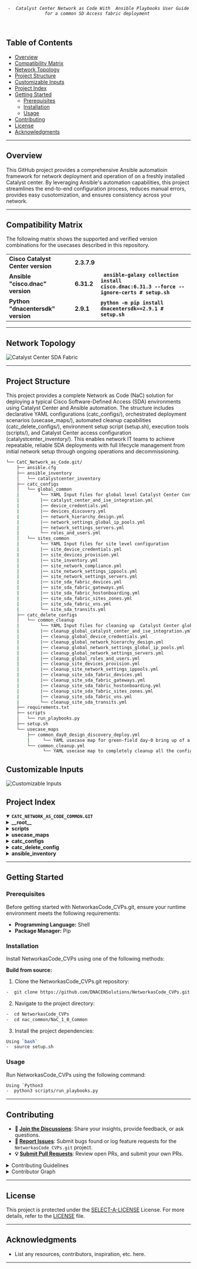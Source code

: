 <p align="center">
	<em><code>-  Catalyst Center Network as Code With  Ansible Playbooks User Guide for a common SD Access fabric deployment </code></em>
</p>
<p align="center"><!-- default option, no dependency badges. -->
</p>
<p align="center">
	<!-- default option, no dependency badges. -->
</p>
<br>



##  Table of Contents

-  [Overview](#Overview )
-  [Compatibility Matrix](#compatibility-matrix )
-  [Network Topology](#network-topology )
- [ Project Structure](#project-structure)
- [ Customizable Inputs](#customizable-inputs)
- [ Project Index](#project-index)
- [ Getting Started](#getting-started)
  - [ Prerequisites](#prerequisites)
  - [ Installation](#installation)
  - [ Usage](#usage)
- [ Contributing](#contributing)
- [ License](#license)
- [ Acknowledgments](#acknowledgments)

---
##  Overview
This GitHub project provides a comprehensive Ansible automatioin framework for network deployment and operation of on a freshly installed Catalyst center. By leveraging Ansible's automation capabilities, this project streamlines the end-to-end configuration process, reduces manual errors, provides easy cusotomization, and ensures consistency across your network.

---
##  Compatibility Matrix
The following matrix shows the supported and verified version combinations for the usecases described in this repository.
			<table>
			<tr>
				<td><b>Cisco Catalyst Center version	</b></td>
				<td><b>2.3.7.9</b></td>
			</tr>
			<tr>
				<td><b>Ansible "cisco.dnac" version</b></td>
				<td><b>6.31.2</b></td>
				<td><b><code> ansible-galaxy collection install cisco.dnac:6.31.3 --force --ignore-certs # setup.sh </code></b></td>
			</tr>
			<tr>
				<td><b>Python "dnacentersdk" version </b></td>
				<td><b>2.9.1</b></td>
				<td><b><code>python -m pip install dnacentersdk==2.9.1 # setup.sh </code></b></td>
			</tr>
			</table>

---
## Network Topology
![Catalyst Center SDA Fabric](images_common/Catc_Common.jpg)

---
##  Project Structure
This project provides a complete Network as Code (NaC) solution for deploying  a typical Cisco Software-Defined Access (SDA) environments using Catalyst Center and Ansible automation. The structure includes declarative YAML configurations (catc_configs/), orchestrated deployment scenarios (usecase_maps/), automated cleanup capabilities (catc_delete_configs/), environment setup script (setup.sh), execution tools (scripts/), and Catalyst Center access configuration (catalystcenter_inventory/). This enables network IT teams to achieve repeatable, reliable SDA deployments with full lifecycle management from initial network setup through ongoing operations and decommissioning.

```sh
└── CatC_Network_as_Code.git/
    ├── ansible.cfg
    ├── ansible_inventory
    │   └── catalystcenter_inventory
    ├── catc_configs
    │   └── global_common
    |        └── YAML Input files for global level Catalyst Center Configurations, i.e. ISE Integrations, Global Credentials, Global IP Pools etc. 
    |        |── catalyst_center_and_ise_integration.yml
    |        |── device_credentials.yml
    |        |── devices_discovery.yml
    |        |── network_hierarchy_design.yml
    |        |── network_settings_global_ip_pools.yml
    |        |── network_settings_servers.yml
    |        └── roles_and_users.yml
    │   └── sites_common
    |        └── YAML Input files for site level configuration 
    |        |── site_device_credentials.yml
    |        |── site_devices_provision.yml
    |        |── site_inventory.yml
    |        |── site_network_compliance.yml
    |        |── site_network_settings_ippools.yml
    |        |── site_network_settings_servers.yml
    |        |── site_sda_fabric_devices.yml
    |        |── site_sda_fabric_gateways.yml
    |        |── site_sda_fabric_hostonboarding.yml
    |        |── site_sda_fabric_sites_zones.yml
    | 	     |── site_sda_fabric_vns.yml
    | 	     └── site_sda_transits.yml
    ├── catc_delete_configs
    │   └── common_cleanup
    |        └── YAML Input files for cleaning up  Catalyst Center global and site level configurations
    |        |── cleanup_global_catalyst_center_and_ise_integration.yml
    |        |── cleanup_global_device_credentials.yml
    |        |── cleanup_global_network_hierarchy_design.yml
    |        |── cleanup_global_network_settings_global_ip_pools.yml
    |        |── cleanup_global_network_settings_servers.yml
    |        |── cleanup_global_roles_and_users.yml
    |        |── cleanup_site_devices_provision.yml
    |        |── cleanup_site_network_settings_ippools.yml
    |        |── cleanup_site_sda_fabric_devices.yml
    |        |── cleanup_site_sda_fabric_gateways.yml
    |        |── cleanup_site_sda_fabric_hostonboarding.yml
    |        |── cleanup_site_sda_fabric_sites_zones.yml
    | 	     |── cleanup_site_sda_fabric_vns.yml
    | 	     └── cleanup_site_sda_transits.yml
    ├── requirements.txt
    ├── scripts
    │   └── run_playbooks.py
    ├── setup.sh
    └── usecase_maps
        ├── common_day0_design_discovery_deploy.yml
        |     └── YAML usecase map for green-field day-0 bring up of a common sd-access fabric deployment managed by CatC.
    	└── common_cleanup.yml
              └── YAML usecase map to completely cleanup all the configurations from CatC. 
```

## Customizable Inputs
![Customizable Inputs](images_common/guideline_common.png)

##  Project Index
<details open>
	<summary><b><code>CATC_NETWORK_AS_CODE_COMMON.GIT</code></b></summary>
	<details> <!-- __root__ Submodule -->
		<summary><b>__root__</b></summary>
		<blockquote>
			<table>
			<tr>
				<td><b><a href='https://github.com/DNACENSolutions/NetworkasCode_CVPs/tree/main/nac_common/NaC_1_0_Common/setup.sh'>setup.sh</a></b></td>
				<td><code>-  Setup script to create your python environment and install Catalyst Center Python SDK (dnacentersdk) and Ansible collection (cisco.dnac)</code></td>
			</tr>
			<tr>
				<td><b><a href='https://github.com/DNACENSolutions/NetworkasCode_CVPs/tree/main/nac_common/NaC_1_0_Common/requirements.txt'>requirements.txt</a></b></td>
				<td><code>-  This file contains the required python modules. This file is used by setup.sh script</code></td>
			</tr>
			</table>
		</blockquote>
	</details>
	<details> <!-- scripts Submodule -->
		<summary><b>scripts</b></summary>
		<blockquote>
			<table>
			<tr>
				<td><b><a href='https://github.com/DNACENSolutions/NetworkasCode_CVPs/tree/main/nac_common/NaC_1_0_Common/scripts/run_playbooks.py'>run_playbooks.py</a></b></td>
				<td><code>-  This Python tool is to run the Ansible playbooks with Inputs files preprogrammed in the usecase_maps files. The Tools lets you choose option to Validate the input, Execute the playbook or do both. Further it gives option for user to run the Catalyst Center Configuration usecases individually, or in a sub-group of usecase , or all the usecase in the order specified in the input file selected from usecase_maps directory.</code></td>
			</tr>
			</table>
		</blockquote>
	</details>
	<details> <!-- usecase_maps Submodule -->
		<summary><b>usecase_maps </b></summary>
		<blockquote>
			<table>
			<tr>
			    <td><b><a href='https://github.com/DNACENSolutions/NetworkasCode_CVPs/tree/main/nac_common/NaC_1_0_Common/usecase_maps/common_day0_design_discovery_deploy.yml'>common_day0_design_discovery_deploy.yml</a></b></td>
                <td> - This yaml usecase deploys a typical campus fabric. <br> 
				- This usecase consists of 19 operations in below sequence :<br><br>
                #    Step_01_Global RBAC Management <br>
                #    Step_02_Global AAA Integration  <br>
                #    Step_03_Global Device Credetials <br>
                #    Step_04_Global Devices Discovery <br>
                #    Step_05_Global Network Site Hierachy  <br>
                #    Step_06_Global Network Settings (ISE, DHCP, DNS, NTP etc) <br> 
                #    Step_07_Global IP Address Pool allocation <br> 
                #    Step_08_site Device Credetials<br> 
                #    Step_09_site Network Settings <br> 
                #    Step_10_site IP Pool reservation<br> 
                #    Step_11_site Device invenotry roles<br> 
                #    Step_12_site Device provision to site<br> 
                #    Step_13_site Fabric Sites and Zones<br> 
                #    Step_14_site Fabric Transits<br> 
                #    Step_15_site Fabric VNs<br> 
                #    Step_16_site Fabric L2L3 gateways <br>
                #    Step_17_site Fabric Device Deploy - B, C, E <br>
                #    Step_18_site Fabric Edge Host on Boarding <br>
                #    Step_19_site Network Compliance <br>
                </td>
			</tr>
			<tr>
				<td><b><a href='https://github.com/DNACENSolutions/NetworkasCode_CVPs/tree/main/nac_common/NaC_1_0_Common/usecase_maps/common_cleanup.yml'>common_cleanup.yml</a></b></td>
                <td>
                - This yaml usecase completely cleanup all the configurations (global level and site level)  from CatC. <br>
                - This usecase consists of 14 operations in below sequence :<br><br>
                #    Step_01 Cleanup Site Fabric Edge Host on Boarding<br>
                #    Step_02 Cleanup Site Fabric Devices<br>
                #    Step_03 Cleanup Site Fabric L2L3 gateways<br>
                #    Step_04 Cleanup Site Fabric Virtual Networks<br>
                #    Step_05 Cleanup Site Fabric Transits<br>
                #    Step_06 Cleanup Site Fabric Sites and Zones<br>
                #    Step_07 Cleanup Site Provisioned Devices<br>
                #    Step_08 Cleanup Site IP Pool reservation<br>
                #    Step_09 Cleanup Global IP Address Pool allocation<br>
                #    Step_10 Cleanup Global Network Settings (ISE, DHCP, DNS, NTP etc) <br>
                #    Step_11 Cleanup Global Network Site Hierachy <br>
                #    Step_12 Cleanup Global Device Credetials<br>
                #    Step_13 Cleanup Global AAA/ISE Integration <br>
                #    Step_14 Cleanup Global RBAC Management<br>
                </td>
			</tr>
			</table>
		</blockquote>
	</details>
	<details> <!-- catc_configs Submodule -->
		<summary><b>catc_configs</b></summary>
				<blockquote>
					<details>
						<summary><b>global_common</b></summary>
						<blockquote>
							<table>
							<tr>
								<td><b><a href='https://github.com/DNACENSolutions/NetworkasCode_CVPs/tree/main/nac_common/NaC_1_0_Common/catc_configs/global_common/roles_and_users.yml'> roles_and_users.yml </a></b></td>
								<td>
								<code>- This file contains Role-Based Access Control (RBAC) configurations to manage user permissions and roles, which includes : SUPER-ADMIN-ROLE, NETWORK-ADMIN-ROLE, OBSERVER-ROLE and Customized-ROLE.</code><br>
								<code>- This example creates 3 users:</code><br>
								<code> • one user with NETWORK-ADMIN-ROLE</code><br> 
								<code> • one user with OBSERVER-ROLE</code> <br>
								<code> • one user with ASSURANCE-ROLE (new customized role)</code><br> 
								<code>- Related Playbook <a href='https://github.com/cisco-en-programmability/catalyst-center-ansible-iac/blob/main/workflows/users_and_roles/README.md'>users_and_roles_playbook</a></code>
								</td>
							</tr>
							<tr>
								<td><b><a href='https://github.com/DNACENSolutions/NetworkasCode_CVPs/tree/main/nac_common/NaC_1_0_Common/catc_configs/global_common/catalyst_center_and_ise_integration.yml'> catalyst_center_and_ise_integrat.yml </a></b></td>
								<td>
								<code>- This file contains configurations to integrates ISE with Catalyst Center and adds external AAA servers to Catalyst Center.</code><br> 
								<code>- This example integrates ISE server with Catalyst Center. </code><br> 
								<code>- Related Playbook <a href='https://github.com/cisco-en-programmability/catalyst-center-ansible-iac/blob/main/workflows/ise_radius_integration/README.md'>catalyst_center_and_ise_integra_playbook</a></code>
								</td>
							</tr>
							<tr>
								<td><b><a href='https://github.com/DNACENSolutions/NetworkasCode_CVPs/tree/main/nac_common/NaC_1_0_Common/catc_configs/global_common/device_credentials.yml'> device_credentials.yml </a></b></td>
								<td>
								<code>- This file contains to organize and manage network device credentials, including creating, applying, and updating them during deployment or maintenance. </code><br>
								<code>- This example configures cli-credential, snmp-v3 credential and https credential(s) for devices. </code><br>
								<code>- Related Playbook <a href='https://github.com/cisco-en-programmability/catalyst-center-ansible-iac/blob/main/workflows/device_credentials/README.md'>device_credentials_playbook</a></code>
								</td>
							</tr>
							<tr>
								<td><b><a href='https://github.com/DNACENSolutions/NetworkasCode_CVPs/tree/main/nac_common/NaC_1_0_Common/catc_configs/global_common/devices_discovery.yml'> devices_discovery.yml </a></b></td>
								<td>
								<code>- This file contains configurations required to discover network devices and add them to the inventory.</code><br> 
								<code>- This example discovers devices via ip address range(s) </code><br> 
								<code>- Related Playbook <a href='https://github.com/cisco-en-programmability/catalyst-center-ansible-iac/blob/main/workflows/device_credentials/README.md'>device_credentials_playbook</a></code>
								</td>
							</tr>
							<tr>
								<td><b><a href='https://github.com/DNACENSolutions/NetworkasCode_CVPs/tree/main/nac_common/NaC_1_0_Common/catc_configs/global_common/network_hierarchy_design.yml'> network_hierarchy_design.yml </a></b></td>
								<td>
								<code>- This file contains configurations to create a network hierarchy that represents network's geographical locations.</code><br>
								<code>- This example creates a network hierachy including areas, buildings and floors.  </code><br>
								<code>- Related Playbook <a href='https://github.com/cisco-en-programmability/catalyst-center-ansible-iac/blob/main/workflows/site_hierarchyy/README.md'>site_hierarchy_playbook</a></code>
								</td>
							</tr>
							<tr>
								<td><b><a href='https://github.com/DNACENSolutions/NetworkasCode_CVPs/tree/main/nac_common/NaC_1_0_Common/catc_configs/global_common/network_settings_servers.yml'> network_settings_servers.yml </a></b></td>
								<td>
								<code>- This file contains configurations of global level Network Settings.</code><br>
								<code>- This example configures following servers in network settings:  dns_server, dhcp_server, ntp_server, network_AAA, client_and_endpoint_AAA, snmp_server, syslog_server, netflow_collector, wired_data_collection, and wireless_telemetry. </code><br>
                                <code>- Related Playbook <a href='https://github.com/cisco-en-programmability/catalyst-center-ansible-iac/blob/main/workflows/network_settings/README.md'>network_settings_playbook</a></code></td>
							</tr>
							<tr>
								<td><b><a href='https://github.com/DNACENSolutions/NetworkasCode_CVPs/tree/main/nac_common/NaC_1_0_Common/catc_configs/global_common/network_settings_global_ip_pools.yml'> network_settings_global_ip_pools.yml </a></b></td>
								<td>
								<code>- This file contains configurations of global level IP Pools.</code><br>
								<code>- This example configures following global IP Pools: AP_POOL, Extended_Node_POOl, LAN_AUTOMATION_POOL, Multicast_POOL, L3_BORDER_HANDOFF_POOL, WIRED_CLIENT_POOL, and WIRELESS_CLIENT_POOL. </code><br>
                                <code>- Related Playbook <a href='https://github.com/cisco-en-programmability/catalyst-center-ansible-iac/blob/main/workflows/network_settings/README.md'>network_settings_playbook</a></code></td>
							</tr>
							</table>
						</blockquote>
					</details>
					<details>
						<summary><b>site_common</b></summary>
						<blockquote>
							<table>
							<tr>
								<td><b><a href='https://github.com/DNACENSolutions/NetworkasCode_CVPs/tree/main/nac_common/NaC_1_0_Common/catc_configs/sites_common/sanjose/site_device_credentials.yml'> site_device_credentials.yml </a></b></td>
								<td>
								<code>- This file contains configuration to organize and manage network device credentials, including creating, applying, and updating them during deployment or maintenance.</code><br>
								<code>- This example assigns credentials to the sites.</code><br>
								<code>- Related Playbook <a href='https://github.com/cisco-en-programmability/catalyst-center-ansible-iac/blob/main/workflows/device_credentials/README.md'>device_credentials_playbook</a></code><br>
								</td>
							</tr>
							<tr>
								<td><b><a href='https://github.com/DNACENSolutions/NetworkasCode_CVPs/tree/main/nac_common/NaC_1_0_Common/catc_configs/sites_common/sanjose/site_network_settings_servers.yml'> site_network_settings_servers.yml </a></b></td>
								<td>
								<code>- This file contains configurations of Network Settings and IP Pools (GLobal/Sites).</code><br>
								<code>- This example configures site-level network settings.</code><br>
								<code>- Related Playbook <a href='https://github.com/cisco-en-programmability/catalyst-center-ansible-iac/blob/main/workflows/network_settings/README.md'>network_settings_playbook</a></code><br>
								</td>
							</tr>
							<tr>
								<td><b><a href='https://github.com/DNACENSolutions/NetworkasCode_CVPs/tree/main/nac_common/NaC_1_0_Common/catc_configs/sites_common/sanjose/site_network_settings_ippools.yml'> site_network_settings_ippools.yml </a></b></td>
								<td>
								<code>- This file contains configurations of Network Settings and IP Pools (GLobal/Sites).</code><br>
								<code>- This example configures site-level ip pools.</code><br>
								<code>- Related Playbook <a href='https://github.com/cisco-en-programmability/catalyst-center-ansible-iac/blob/main/workflows/network_settings/README.md'>network_settings_playbook</a></code><br>
								</td>
							</tr>
							<tr>
								<td><b><a href='https://github.com/DNACENSolutions/NetworkasCode_CVPs/tree/main/nac_common/NaC_1_0_Common/catc_configs/sites_common/sanjose/site_inventory.yml'> site_inventory.yml </a></b></td>
								<td>
								<code>- This file contains configuration related to various inventory management tasks within your network, such as adding devices, assigning devices to sites, provisioning, updating devices, resyncing devices, changing device roles, and deleting devices from the inventory.</code><br>
								<code>- This example assigns inventory role to all devices - ACCESS, CORE, DISTRIBUTION, BORDER ROUTER.</code><br>
								<code>- Related Playbook <a href='https://github.com/cisco-en-programmability/catalyst-center-ansible-iac/blob/main/workflows/inventory/README.md'>inventory_playbook</a></code><br>
								</td>
							</tr>
							<tr>
								<td><b><a href='https://github.com/DNACENSolutions/NetworkasCode_CVPs/tree/main/nac_common/NaC_1_0_Common/catc_configs/sites_common/sanjose/site_devices_provision.yml'> site_devices_provision.yml </a></b></td>
								<td>
								<code>- This file contains configurations related to device provisioning, such as assigning device to sites, provisioning, reprovisioning and deleting provisioned devices in Catalyst Center inventory.</code><br>
								<code>- This example assigns devices to sites and provision all the devices</code><br>
								<code>- Related Playbook <a href='https://github.com/cisco-en-programmability/catalyst-center-ansible-iac/blob/main/workflows/provision/README.md'>provision_playbook</a></code><br>
								</td>
							</tr>
							<tr>
								<td><b><a href='https://github.com/DNACENSolutions/NetworkasCode_CVPs/tree/main/nac_common/NaC_1_0_Common/catc_configs/sites_common/sanjose/site_sda_fabric_sites_zones.yml'> site_sda_fabric_sites_zones.yml </a></b></td>
								<td>
								<code>- This file contains configuration required to create fabric sites.</code><br>
								<code>- This example creates one fabric sites and one fabric zone with closed-authetication profile</code><br>
								<code>- Related Playbook <a href='https://github.com/cisco-en-programmability/catalyst-center-ansible-iac/blob/main/workflows/sda_fabric_sites_zones/README.md'>sda_fabric_sites_zones_playbook</a></code><br>
								</td>
							</tr>
							<tr>
								<td><b><a href='https://github.com/DNACENSolutions/NetworkasCode_CVPs/tree/main/nac_common/NaC_1_0_Common/catc_configs/sites_common/sanjose/site_sda_transits.yml'> sda_fabric_transits.yml </a></b></td>
								<td>
								<code>- This file contains configuration required to create fabric transits - IP transit or SDA transit.</code><br>
								<code>- This example creates two IP transits for sda fabric site.</code><br>
								<code>- Related Playbook <a href='https://github.com/cisco-en-programmability/catalyst-center-ansible-iac/blob/main/workflows/sda_fabric_transits/README.md'>sda_fabric_transits</a></code><br>
								</td>
							</tr>
							<tr>
								<td><b><a href='https://github.com/DNACENSolutions/NetworkasCode_CVPs/tree/main/nac_common/NaC_1_0_Common/catc_configs/sites_common/sanjose/site_sda_fabric_vns.yml'> site_sda_fabric_vns.yml </a></b></td>
								<td>
								<code>- This file contains configurations required to assign VNs (virtual networks) to Fabric sites.</code><br>
								<code>- This example assigns multiple VNs to fabric sites and zones.</code><br>
								<code>- Related Playbook <a href='https://github.com/cisco-en-programmability/catalyst-center-ansible-iac/blob/main/workflows/sda_virtual_networks_l2_l3_gateways/README.md'>sda_virtual_networks_l2_l3_gateways_playbook</a></code><br>
								</td>
							</tr>
							<tr>
								<td><b><a href='https://github.com/DNACENSolutions/NetworkasCode_CVPs/tree/main/nac_common/NaC_1_0_Common/catc_configs/sites_common/sanjose/site_sda_fabric_gateways.yml'> site_sda_fabric_gateways.yml </a></b></td>
								<td>
								<code>- This file contains configurations required to assign L2 and L3 gateways to Fabric sites.</code><br>
								<code>- This example assigns multiple L3 Gateways to fabric sites and zones.</code><br>
								<code>- Related Playbook <a href='https://github.com/cisco-en-programmability/catalyst-center-ansible-iac/blob/main/workflows/sda_virtual_networks_l2_l3_gateways/README.md'>sda_virtual_networks_l2_l3_gateways_playbook</a></code><br>
								</td>
							</tr>
							<tr>
								<td><b><a href='https://github.com/DNACENSolutions/NetworkasCode_CVPs/tree/main/nac_common/NaC_1_0_Common/catc_configs/sites_common/sanjose/site_sda_fabric_devices.yml'> site_sda_fabric_devices.yml </a></b></td>
								<td>
								<code>- This file contains configurations related to fabric device roles, such as assigning and managing device roles (Control Plane Node, Edge Node, Border Node, Wireless Controller) within the SDA fabric.</code><br>
								<code>- This file also contains configuration of border settings for Layer 2 and Layer 3 handoffs.</code><br>
								<code>- This example assigns one collocated BORDER/CP with IP Transit to the fabric. It also assign one EDGE to a fabric site, and assigns the other EDGE to a fabric zone.</code><br><br>
								<code>⚠️ Performance Consideration:</code><br>
								<code>- If deployments contains multiple fabric sites, when constructing Yaml, putting all devices as one list under the same fabric site or zone will generate one single fabric task for all devices in the same fabric. This will speed up the fabric deployment processes.</code><br>
								<code>✏️ Example Yaml ( 2 fabric sites )</code><br>
								<code>fabric_devices_details::</code><br>
								<code># Add all devices as one list under first fabric site</code><br>
								<code>- fabric_devices:</code><br>
								<code>&nbsp;&nbsp;fabric_name: "scale_fabric_1"</code><br>
								<code>&nbsp;&nbsp;device_config:</code><br>
								<code>&nbsp;&nbsp;- device_ip:</code><br>
								<code>&nbsp;&nbsp;&nbsp;&nbsp;device_roles: [CONTROL_PLANE_NODE, BORDER_NODE]</code><br>
								<code>&nbsp;&nbsp;- device_ip:</code><br>
								<code>&nbsp;&nbsp;&nbsp;&nbsp;device_roles: [EDGE_NODE]</code><br>
								<code>&nbsp;&nbsp;&nbsp;&nbsp;.....</code><br>
								<code>&nbsp;&nbsp;- device_ip:</code><br>
								<code>&nbsp;&nbsp;&nbsp;&nbsp;device_roles: [EDGE_NODE]</code><br><br>
								<code>⚠️ Dependancy Consideration:</code><br>
								<code>- If deployments contains fabric sites which have fabric zones enabled, when constructing Yaml, construct fabric site with Border and CP before constructing fabric zone.</code><br>
								<code>✏️ Example Yaml ( 1 fabric sites with 1 child fabric zone )</code><br>
								<code>fabric_devices_details::</code><br>
								<code># First Fabric site</code><br>
								<code>- fabric_devices:</code><br>
								<code>&nbsp;&nbsp;fabric_name: "fabric_site"</code><br>
								<code>&nbsp;&nbsp;device_config:</code><br>
								<code>&nbsp;&nbsp;- device_ip:</code><br>
								<code>&nbsp;&nbsp;&nbsp;&nbsp;device_roles: [CONTROL_PLANE_NODE, BORDER_NODE]</code><br>
								<code>&nbsp;&nbsp;- device_ip:</code><br>
								<code>&nbsp;&nbsp;&nbsp;&nbsp;device_roles: [EDGE_NODE]</code><br>
								<code>&nbsp;&nbsp;&nbsp;&nbsp;.....</code><br>
								<code># Second Fabric zone</code><br>
								<code>- fabric_devices:</code><br>
								<code>&nbsp;&nbsp;fabric_name: "fabric_zone"</code><br>
								<code>&nbsp;&nbsp;device_config:</code><br>
								<code>&nbsp;&nbsp;- device_ip:</code><br>
								<code>&nbsp;&nbsp;&nbsp;&nbsp;device_roles: [EDGE_NODE]</code><br>
								<code>&nbsp;&nbsp;&nbsp;&nbsp;.....</code><br>
								<code>- Related Playbook <a href='https://github.com/cisco-en-programmability/catalyst-center-ansible-iac/blob/main/workflows/sda_fabric_device_roles/README.md'>sda_fabric_device_roles_playbook</a></code><br>
								</td>
							</tr>
							<tr>
								<td><b><a href='https://github.com/DNACENSolutions/NetworkasCode_CVPs/tree/main/nac_common/NaC_1_0_Common/catc_configs/sites_common/sanjose/site_sda_fabric_hostonboarding.yml'> site_sda_fabric_hostonboarding.yml </a></b></td>
								<td>
								<code>- This file contains configurations for host onboarding operations, such as add, update, and delete port assignments and port channels for network devices.</code><br>
								<code>- This example configures host onboarding on mulitple ports on a fabric edge.</code><br><br>
								<code>⚠️ Scale Consideration:</code><br>
								<code>CatC 2.3.7.9 RAPI for host onboarding supports max 400 ports per payload. Yaml needs to be constructed in blocks where each block contains up to 400 ports.</code><br>
								<code>- Related Playbook <a href='https://github.com/cisco-en-programmability/catalyst-center-ansible-iac/blob/main/workflows/sda_hostonboarding/README.md'>sda_hostonboarding_playbook</a></code><br>
								</td>
							</tr>
							<tr>
								<td><b><a href='https://github.com/DNACENSolutions/NetworkasCode_CVPs/tree/main/nac_common/NaC_1_0_Common/catc_configs/sites_common/sanjose/site_network_compliance.yml'> site_network_compliance.yml </a></b></td>
								<td>
								<code>- This file contains configuration related to management of device compliance within your network.</code><br>
								<code>- This example performs compliance check on multiple fabric devices.</code><br>
								<code>- Related Playbook <a href='https://github.com/cisco-en-programmability/catalyst-center-ansible-iac/blob/main/workflows/network_compliance/README.md'>network_compliance_playbook</a></code><br>
								</td>
							</tr>
							</table>
						</blockquote>
					</details>
		</blockquote>
	</details>
	<details> <!-- catc_delete_config Submodule -->
    <summary><b>catc_delete_config</b></summary>
    <blockquote>
        <details>
            <summary><b>common_cleanup</b></summary>
            <blockquote>
                <table>
				<tr><code>These YAML files are used to automate the cleanup and rollback of all Catalyst Center global and site-level configurations, ensuring a clean state for redeployment or decommissioning. </code><br><br>
				</tr>
                <tr>
                    <td><b><a href='https://github.com/DNACENSolutions/NetworkasCode_CVPs/tree/main/nac_common/NaC_1_0_Common/catc_delete_configs/common_cleanup/cleanup_site_sda_fabric_hostonboarding.yml'>cleanup_site_sda_fabric_hostonboarding.yml</a></b></td>
                    <td>
					<code>- This file contains configurations to remove port and host assignments.</code><br>
                    <code>- Deletes all host onboarding configurations for the SDA fabric site.</code><br><br>
					<code>⚠️ Configuration Tips:</code><br>
					<code>- Remove all port assignments on a device</code><br>
					<code>&nbsp;&nbsp;This will delete all port assignments on the device via a single RAPI request</code><br>
  					<code>&nbsp;&nbsp;✏️ Example Yaml:</code><br>
					<code>&nbsp;&nbsp;- ip_address: 100.0.2.3</code><br>
  					<code>&nbsp;&nbsp;&nbsp;&nbsp;fabric_site_name_hierarchy: Global/USA/California/SAN JOSE</code><br>
  					<code>- Remove specific port assignment(s) on a device</code><br>
					<code>&nbsp;&nbsp;This will delete port assignments one port at a time via multiple RAPI requests</code><br>
  					<code>&nbsp;&nbsp;✏️ Example Yaml:</code><br>
					<code>&nbsp;&nbsp;- ip_address: 100.0.2.3</code><br>
					<code>&nbsp;&nbsp;&nbsp;&nbsp;fabric_site_name_hierarchy: Global/USA/California/SAN JOSE</code><br>
					<code>&nbsp;&nbsp;&nbsp;&nbsp;port_assignments:</code><br>
					<code>&nbsp;&nbsp;&nbsp;&nbsp;- interface_name: "TenGigabitEthernet1/0/1"</code><br>
					<code>&nbsp;&nbsp;&nbsp;&nbsp;- interface_name: "TenGigabitEthernet1/0/2"</code><br>
					<code>- Related Playbook <a href='https://github.com/cisco-en-programmability/catalyst-center-ansible-iac/blob/main/workflows/sda_hostonboarding/README.md'>sda_hostonboarding_playbook</a></code><br>
                    </td>
                </tr>
                <tr>
                    <td><b><a href='https://github.com/DNACENSolutions/NetworkasCode_CVPs/tree/main/nac_common/NaC_1_0_Common/catc_delete_configs/common_cleanup/cleanup_site_sda_fabric_devices.yml'>cleanup_site_sda_fabric_devices.yml</a></b></td>
                    <td>
					<code>- This file contains configurations to remove fabric device configurations.</code><br>
                    <code>- This example deletes all SDA fabric device roles and assignments for the site.</code><br><br>
					<code>⚠️ Configuration Tips:</code><br>
					<code>- If deployments contains both fabric sites and zones:</code><br>
					<code>&nbsp;&nbsp;First, delete fabric edges from fabric zone</code><br>
					<code>&nbsp;&nbsp;Then, delete fabric edges, borders and CPs from parent fabric site</code><br>
  					<code>&nbsp;&nbsp;✏️ Example Yaml:</code><br>
					<code>&nbsp;&nbsp;- fabric_devices:</code><br>
      				<code>&nbsp;&nbsp;&nbsp;&nbsp;fabric_name: Global/USA/California/SAN JOSE/BLD23 # Fabric zone</code><br>
      				<code>&nbsp;&nbsp;&nbsp;&nbsp;device_config:</code><br>
			        <code>&nbsp;&nbsp;&nbsp;&nbsp;- device_ip: 100.0.2.4 # Edge in Fabric Zone</code><br>
					<code>&nbsp;&nbsp;- fabric_devices:</code><br>
      				<code>&nbsp;&nbsp;&nbsp;&nbsp;fabric_name: Global/USA/California/SAN JOSE # Fabric site</code><br>
      				<code>&nbsp;&nbsp;&nbsp;&nbsp;device_config:</code><br>
			        <code>&nbsp;&nbsp;&nbsp;&nbsp;- device_ip: 100.0.2.3 # Edge in Fabric Site</code><br>
			        <code>&nbsp;&nbsp;&nbsp;&nbsp;- device_ip: 100.0.2.2 # Border/CP in Fabric Site</code><br>
					<code>- Related Playbook <a href='https://github.com/cisco-en-programmability/catalyst-center-ansible-iac/blob/main/workflows/sda_fabric_device_roles/README.md'>sda_fabric_device_roles_playbook</a></code><br>
                    </td>
                </tr>
                <tr>
                    <td><b><a href='https://github.com/DNACENSolutions/NetworkasCode_CVPs/tree/main/nac_common/NaC_1_0_Common/catc_delete_configs/common_cleanup/cleanup_site_sda_fabric_gateways.yml'>cleanup_site_sda_fabric_gateways.yml</a></b></td>
                    <td>
					<code>- This file contains configurations to clean up gateway assignments.</code><br>
                    <code>- This example removes all L2/L3 gateways from the SDA fabric site.</code><br><br>
					<code>⚠️ Configuration Tips:</code><br>
					<code>- If deployments contains both fabric sites and zones:</code><br>
					<code>&nbsp;&nbsp;First, delete anycast gateways from fabric zone</code><br>
					<code>&nbsp;&nbsp;Then, delete anycast gateways from parent fabric site</code><br>
  					<code>&nbsp;&nbsp;✏️ Example Yaml:</code><br>
					<code>&nbsp;&nbsp;- anycast_gateways:</code><br>
      				<code>&nbsp;&nbsp;&nbsp;&nbsp;- vn_name: "Customer_VN_1"</code><br>
      				<code>&nbsp;&nbsp;&nbsp;&nbsp;&nbsp;&nbsp;ip_pool_name: "Wired_Clients"</code><br>
      				<code>&nbsp;&nbsp;&nbsp;&nbsp;&nbsp;&nbsp;fabric_site_location:</code><br>
			        <code>&nbsp;&nbsp;&nbsp;&nbsp;&nbsp;&nbsp;- site_name_hierarchy: Global/USA/California/SAN JOSE/BLD23</code><br>
			        <code>&nbsp;&nbsp;&nbsp;&nbsp;&nbsp;&nbsp;- fabric_type: "fabric_zone"</code><br>
      				<code>&nbsp;&nbsp;&nbsp;&nbsp;- vn_name: "Customer_VN_1"</code><br>
      				<code>&nbsp;&nbsp;&nbsp;&nbsp;&nbsp;&nbsp;ip_pool_name: "Wired_Clients"</code><br>
      				<code>&nbsp;&nbsp;&nbsp;&nbsp;&nbsp;&nbsp;fabric_site_location:</code><br>
			        <code>&nbsp;&nbsp;&nbsp;&nbsp;&nbsp;&nbsp;- site_name_hierarchy: Global/USA/California/SAN JOSE</code><br>
			        <code>&nbsp;&nbsp;&nbsp;&nbsp;&nbsp;&nbsp;- fabric_type: "fabric_site"</code><br>
					<code>- Related Playbook <a href='https://github.com/cisco-en-programmability/catalyst-center-ansible-iac/blob/main/workflows/sda_virtual_networks_l2_l3_gateways/README.md'>sda_virtual_networks_l2_l3_gateways_playbook</a></code><br>
                    </td>
                </tr>
                <tr>
                    <td><b><a href='https://github.com/DNACENSolutions/NetworkasCode_CVPs/tree/main/nac_common/NaC_1_0_Common/catc_delete_configs/common_cleanup/cleanup_site_sda_fabric_vns.yml'>cleanup_site_sda_fabric_vns.yml</a></b></td>
                    <td>
					<code>- This file contains configurations to remove VN assignments and configurations.</code><br>
                    <code>- This example deletes all virtual networks (VNs) from the SDA fabric site.</code><br>
					<code>- Related Playbook <a href='https://github.com/cisco-en-programmability/catalyst-center-ansible-iac/blob/main/workflows/sda_virtual_networks_l2_l3_gateways/README.md'>sda_virtual_networks_l2_l3_gateways_playbook</a></code><br>
                    </td>
                </tr>
                <tr>
                    <td><b><a href='https://github.com/DNACENSolutions/NetworkasCode_CVPs/tree/main/nac_common/NaC_1_0_Common/catc_delete_configs/common_cleanup/cleanup_site_sda_transits.yml'>cleanup_site_sda_transits.yml</a></b></td>
                    <td>
					<code>- This file contains configurations to clean up transit configurations.</code><br>
                    <code>- This example removes all SDA fabric transits (IP or SDA) from the site.</code><br>
					<code>- Related Playbook <a href='https://github.com/cisco-en-programmability/catalyst-center-ansible-iac/blob/main/workflows/sda_fabric_transits/README.md'>sda_fabric_transits_playbook</a></code><br>
                    </td>
                </tr>
                <tr>
                    <td><b><a href='https://github.com/DNACENSolutions/NetworkasCode_CVPs/tree/main/nac_common/NaC_1_0_Common/catc_delete_configs/common_cleanup/cleanup_site_sda_fabric_sites_zones.yml'>cleanup_site_sda_fabric_sites_zones.yml</a></b></td>
                    <td>
					<code>- This file contains configurations to clean up fabric site and zone definitions.</code><br>
                    <code>- This example removes all SDA fabric sites and zones.</code><br>
					<code>- Related Playbook <a href='https://github.com/cisco-en-programmability/catalyst-center-ansible-iac/blob/main/workflows/sda_fabric_sites_zones/README.md'>sda_fabric_sites_zones_playbook</a></code><br>
                    </td>
                </tr>
                <tr>
                    <td><b><a href='https://github.com/DNACENSolutions/NetworkasCode_CVPs/tree/main/nac_common/NaC_1_0_Common/catc_delete_configs/common_cleanup/cleanup_site_devices_provision.yml'>cleanup_site_devices_provision.yml</a></b></td>
                    <td>
					<code>- This file contains configurations to remove all device provisioning data.</code><br>
                    <code>- This example deletes device provisioning configurations for the site.</code><br>
					<code>- Related Playbook <a href='https://github.com/cisco-en-programmability/catalyst-center-ansible-iac/blob/main/workflows/provision/README.md'>provision_playbook</a></code><br>
                    </td>
                </tr>
                <tr>
                    <td><b><a href='https://github.com/DNACENSolutions/NetworkasCode_CVPs/tree/main/nac_common/NaC_1_0_Common/catc_delete_configs/common_cleanup/cleanup_site_network_settings_ippools.yml'>cleanup_site_network_settings_ippools.yml</a></b></td>
                    <td>
					<code>- This file contains configurations to remove IP address allocations at the site level.</code><br>
                    <code>- This example deletes all site-level IP pools.</code><br>
					<code>- Related Playbook <a href='https://github.com/cisco-en-programmability/catalyst-center-ansible-iac/blob/main/workflows/network_settings/README.md'>network_settings_playbook</a></code><br>
                    </td>
                </tr>
                <tr>
                    <td><b><a href='https://github.com/DNACENSolutions/NetworkasCode_CVPs/tree/main/nac_common/NaC_1_0_Common/catc_delete_configs/common_cleanup/cleanup_global_network_settings_global_ip_pools.yml'>cleanup_global_network_settings_global_ip_pools.yml</a></b></td>
                    <td>
					<code>- This file contains configurations to remove global IP address allocations.</code><br>
                    <code>- This example deletes all global IP pools configured in Catalyst Center.</code><br>
					<code>- Related Playbook <a href='https://github.com/cisco-en-programmability/catalyst-center-ansible-iac/blob/main/workflows/network_settings/README.md'>network_settings_playbook</a></code><br>
                    </td>
                </tr>
                <tr>
                    <td><b><a href='https://github.com/DNACENSolutions/NetworkasCode_CVPs/tree/main/nac_common/NaC_1_0_Common/catc_delete_configs/common_cleanup/cleanup_global_network_settings_servers.yml'>cleanup_global_network_settings_servers.yml</a></b></td>
                    <td>
					<code>- This file contains configurations to clean up global server settings.</code><br>
                    <code>- This example removes all global network servers (DNS, DHCP, NTP, etc.) from Catalyst Center.</code><br>
					<code>- Related Playbook <a href='https://github.com/cisco-en-programmability/catalyst-center-ansible-iac/blob/main/workflows/network_settings/README.md'>network_settings_playbook</a></code><br>
                    </td>
                </tr>
                <tr>
                    <td><b><a href='https://github.com/DNACENSolutions/NetworkasCode_CVPs/tree/main/nac_common/NaC_1_0_Common/catc_delete_configs/common_cleanup/cleanup_global_network_hierarchy_design.yml'>cleanup_global_network_hierarchy_design.yml</a></b></td>
                    <td>
					<code>- This file contains configurations to remove all site and location definitions.</code><br>
                    <code>- This example cleans up the global network site hierarchy.</code><br>
					<code>- Related Playbook <a href='https://github.com/cisco-en-programmability/catalyst-center-ansible-iac/blob/main/workflows/site_hierarchy/README.md'>site_hierarchy_playbook</a></code><br>
                    </td>
                </tr>
                <tr>
                    <td><b><a href='https://github.com/DNACENSolutions/NetworkasCode_CVPs/tree/main/nac_common/NaC_1_0_Common/catc_delete_configs/common_cleanup/cleanup_global_device_credentials.yml'>cleanup_global_device_credentials.yml</a></b></td>
                    <td>
					<code>- This file contains configurations to remove all global device authentication data.</code><br>
                    <code>- This example deletes global device credentials from Catalyst Center.</code><br>
					<code>- Related Playbook <a href='https://github.com/cisco-en-programmability/catalyst-center-ansible-iac/blob/main/workflows/device_credentials/README.md'>device_credentials_playbook</a></code><br>
                    </td>
                </tr>
                <tr>
                    <td><b><a href='https://github.com/DNACENSolutions/NetworkasCode_CVPs/tree/main/nac_common/NaC_1_0_Common/catc_delete_configs/common_cleanup/cleanup_global_catalyst_center_and_ise_integration.yml'>cleanup_global_catalyst_center_and_ise_integration.yml</a></b></td>
                    <td>
					<code>- This file contains configurations to clean up global AAA/ISE integration settings.</code><br>
                    <code>- This example removes ISE integration and external AAA servers from Catalyst Center.</code><br>
					<code>- Related Playbook <a href='https://github.com/cisco-en-programmability/catalyst-center-ansible-iac/blob/main/workflows/ise_radius_integration/README.md'>ise_radius_integration_playbook</a></code><br>
                    </td>
                </tr>
                <tr>
                    <td><b><a href='https://github.com/DNACENSolutions/NetworkasCode_CVPs/tree/main/nac_common/NaC_1_0_Common/catc_delete_configs/common_cleanup/cleanup_global_roles_and_users.yml'>cleanup_global_roles_and_users.yml</a></b></td>
                    <td>
					<code>- This file contains configurations to reset RBAC to default.</code><br>
                    <code>- This example deletes all custom roles and users from Catalyst Center.</code><br>
					<code>- Related Playbook <a href='https://github.com/cisco-en-programmability/catalyst-center-ansible-iac/blob/main/workflows/users_and_roles/README.md'>users_and_roles_playbook</a></code><br>
                    </td>
                </tr>
                </table>
            </blockquote>
        </details>
    </blockquote>
</details>
	<details> <!-- ansible_inventory Submodule -->
		<summary><b>ansible_inventory</b></summary>
		<blockquote>
			<details>
				<summary><b>catalystcenter_inventory</b></summary>
				<blockquote>
					<table>
					<tr>
						<td><b><a href='https://bitbucket-eng-sjc1.cisco.com/bitbucket/users/yubsong/repos/sol_networkac/browse/nac_healthcare_sda/NaC_1_0_Healthcare_SDA/ansible_inventory/catalystcenter_inventory/hosts.yml'>hosts.yml</a></b></td>
						<td><code>
						❯ This is a sample Host file to be created for your Catalyst Center to be able to run the existing playbooks.<br>
						✏️ Sample Inventory file <br>
							---<br>
							catalyst_center_hosts:<br>
							&emsp;	hosts:<br>
							&emsp; &emsp; any_hostname:<br>
            				&emsp; &emsp;  &emsp;	catalyst_center_password: Catalyst Center Credentials password<br>
            				&emsp; &emsp; &emsp;		  catalyst_center_host: Catalyst Center Host IP address Reachable fron ansible server <br>
            				&emsp; &emsp; &emsp;		  catalyst_center_port: 443<br>
            				&emsp; &emsp; &emsp;		  catalyst_center_timeout: 60 <br>
            				&emsp; &emsp; &emsp;		  catalyst_center_api_task_timeout: 1200<br>
            				&emsp; &emsp; &emsp;		  catalyst_center_username: Catalyst Center Credentials username<br>
            				&emsp; &emsp; &emsp;		  catalyst_center_version: Catalyst Center Release. (i.e. 2.3.7.9)<br>
            				&emsp; &emsp; &emsp;	  	  catalyst_center_verify: false<br>
            				&emsp; &emsp; &emsp;		  catalyst_center_debug: true<br>
            				&emsp; &emsp; &emsp;		  catalyst_center_log_level: DEBUG<br>
            				&emsp; &emsp; &emsp;		  catalyst_center_log: true<br>
            				&emsp; &emsp; &emsp;		  catalyst_center_log_append: true<br>
            				&emsp; &emsp; &emsp;		  catalyst_center_log_file_path: log file location. (i.e.catc_logs) <br><br>
						</code></td>
					</tr>
					</table>
				</blockquote>
			</details>
		</blockquote>
	</details>

---
##  Getting Started

###  Prerequisites

Before getting started with NetworkasCode_CVPs.git, ensure your runtime environment meets the following requirements:

- **Programming Language:** Shell
- **Package Manager:** Pip


###  Installation

Install NetworkasCode_CVPs using one of the following methods:

**Build from source:**

1. Clone the NetworkasCode_CVPs.git repository:
```sh
-  git clone https://github.com/DNACENSolutions/NetworkasCode_CVPs.git
```

2. Navigate to the project directory:
```sh
-  cd NetworkasCode_CVPs
-  cd nac_common/NaC_1_0_Common
```

3. Install the project dependencies:

```sh
Using `bash`
-  source setup.sh
```

###  Usage
Run NetworkasCode_CVPs using the following command:

```sh
Using `Python3
-  python3 scripts/run_playbooks.py
```
---

##  Contributing

- **💬 [Join the Discussions](https://github.com/DNACENSolutions/NetworkasCode_CVPs.git/discussions)**: Share your insights, provide feedback, or ask questions.
- **🐛 [Report Issues](https://github.com/DNACENSolutions/NetworkasCode_CVPs.git/issues)**: Submit bugs found or log feature requests for the `NetworkasCode_CVPs.git` project.
- **💡 [Submit Pull Requests](https://github.com/DNACENSolutions/NetworkasCode_CVPs.git/blob/main/CONTRIBUTING.md)**: Review open PRs, and submit your own PRs.

<details closed>
<summary>Contributing Guidelines</summary>

1. **Fork the Repository**: Start by forking the project repository to your github account.
2. **Clone Locally**: Clone the forked repository to your local machine using a git client.
   ```sh
   git clone https://github.com/DNACENSolutions/NetworkasCode_CVPs.git
   ```
3. **Create a New Branch**: Always work on a new branch, giving it a descriptive name.
   ```sh
   git checkout -b new-feature-x
   ```
4. **Make Your Changes**: Develop and test your changes locally.
5. **Commit Your Changes**: Commit with a clear message describing your updates.
   ```sh
   git commit -m 'Implemented new feature x.'
   ```
6. **Push to github**: Push the changes to your forked repository.
   ```sh
   git push origin new-feature-x
   ```
7. **Submit a Pull Request**: Create a PR against the original project repository. Clearly describe the changes and their motivations.
8. **Review**: Once your PR is reviewed and approved, it will be merged into the main branch. Congratulations on your contribution!
</details>

<details closed>
<summary>Contributor Graph</summary>
<br>
<p align="left">
   <a href="https://github.com{/DNACENSolutions/NetworkasCode_CVPs.git/}graphs/contributors">
      <img src="https://contrib.rocks/image?repo=DNACENSolutions/NetworkasCode_CVPs.git">
   </a>
</p>
</details>

---

##  License

This project is protected under the [SELECT-A-LICENSE](https://choosealicense.com/licenses) License. For more details, refer to the [LICENSE](https://choosealicense.com/licenses/) file.

---

##  Acknowledgments

- List any resources, contributors, inspiration, etc. here.

---
